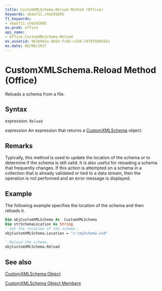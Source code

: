 ```yaml
---
title: CustomXMLSchema.Reload Method (Office)
keywords: vbaof11.chm291005
f1_keywords:
- vbaof11.chm291005
ms.prod: office
api_name:
- Office.CustomXMLSchema.Reload
ms.assetid: 963b941a-0b93-fc02-c150-747975005561
ms.date: 06/08/2017
---
```



# CustomXMLSchema.Reload Method (Office)

Reloads a schema from a file.


## Syntax

 _expression_. `Reload`

 _expression_ An expression that returns a [CustomXMLSchema](./Office.CustomXMLSchema.md) object.


## Remarks

Typically, this method is used to update the location of the schema or to determine if the schema is still valid. It is also useful for reloading a schema that frequently changes. If this action is attempted on a schema in a collection that is already validated or tied to a data stream, then the operation is not performed and an error message is displayed.


## Example

The following example specifies the location of the schema and then reloads it.


```vb
Dim objCustomXMLSchema As  CustomXMLSchema 
Dim strSchemaLocation As String 
' Set the location of the schema.. 
objCustomXMLSchema.Location = "c:\mySchema.xsd" 
 
' Reload the schema. 
objCustomXMLSchema.Reload 

```


## See also


[CustomXMLSchema Object](Office.CustomXMLSchema.md)



[CustomXMLSchema Object Members](./overview/customxmlschema-members-office.md)

